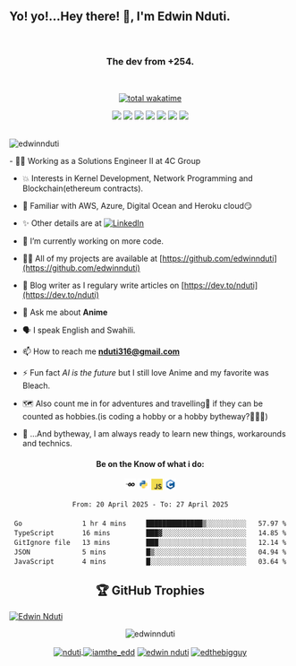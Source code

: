 <div align="center">
  <h2 align="left"> Yo! yo!...Hey there! 👋, I'm Edwin Nduti.</h2>

<br />
<h3 align="center">The dev from +254.</h3>
  <br />
  
  [![total wakatime](https://wakatime.com/badge/user/509d91b2-7c76-46ce-b48a-89da8a0cddfe.svg)](https://wakatime.com/@509d91b2-7c76-46ce-b48a-89da8a0cddfe)
<div>
<img src="https://img.shields.io/badge/go-%2300ADD8.svg?&style=for-the-badge&logo=go&logoColor=white"/>

<img src="https://img.shields.io/badge/java-%23ED8B00.svg?style=for-the-badge&logo=openjdk&logoColor=white"/>

<img src="https://img.shields.io/badge/node.js%20-%2343853D.svg?&style=for-the-badge&logo=node.js&logoColor=white"/>

<img src="https://img.shields.io/badge/react%20-%2320232a.svg?&style=for-the-badge&logo=react&logoColor=%2361DAFB"/>
  
<img src="https://img.shields.io/badge/git%20-%23F05033.svg?&style=for-the-badge&logo=git&logoColor=white"/>

<img src="https://img.shields.io/badge/html5%20-%23E34F26.svg?&style=for-the-badge&logo=html5&logoColor=white"/>

<img src="https://img.shields.io/badge/css3%20-%231572B6.svg?&style=for-the-badge&logo=css3&logoColor=white"/>
</div>
<br />
<p align="left"> <img src="https://komarev.com/ghpvc/?username=edwinnduti" alt="edwinnduti" /> </p>
  
  
<div align="left">
   <!-- my details -->
  - 👩‍🚒 Working as a Solutions Engineer II at 4C Group
  
  - 💥 Interests in Kernel Development, Network Programming and Blockchain(ethereum contracts).
  
  - 📆 Familiar with AWS, Azure, Digital Ocean and Heroku cloud😏

  - ✨ Other details are at [![LinkedIn](https://img.shields.io/badge/LinkedIn-%230077B5.svg?logo=linkedin&logoColor=white)](https://linkedIn.com/in/edwin-nduti)
  
  - 🔭 I’m currently working on more code.

  - 👨‍💻 All of my projects are available at [https://github.com/edwinnduti](https://github.com/edwinnduti)

  - 📝 Blog writer as I regulary write articles on [https://dev.to/nduti](https://dev.to/nduti)

  - 💬 Ask me about **Anime**
  
  - 🗣️ I speak English and Swahili.

  - 📫 How to reach me **nduti316@gmail.com**

  - ⚡ Fun fact *AI is the future* but I still love Anime and my favorite was Bleach.
  
  - 🗺️ Also count me in for adventures and travelling🥳 if they can be counted as hobbies.(is coding a hobby or a hobby bytheway?🤔🤭😌)
  
  - 📜 ...And bytheway, I am always ready to learn new things, workarounds and technics.
</div>


#### Be on the Know of what i do:
<div>
  <code><img height="20" src="https://raw.githubusercontent.com/github/explore/80688e429a7d4ef2fca1e82350fe8e3517d3494d/topics/go/go.png"></code>
  <code><img height="20" src="https://raw.githubusercontent.com/github/explore/80688e429a7d4ef2fca1e82350fe8e3517d3494d/topics/python/python.png"></code>
  <code><img height="20" src="https://raw.githubusercontent.com/github/explore/80688e429a7d4ef2fca1e82350fe8e3517d3494d/topics/javascript/javascript.png"></code>
  <code><img height="20" src="https://raw.githubusercontent.com/github/explore/80688e429a7d4ef2fca1e82350fe8e3517d3494d/topics/c/c.png"></code>
</div>

<!--START_SECTION:waka-->

```txt
From: 20 April 2025 - To: 27 April 2025

Go               1 hr 4 mins     ██████████████▒░░░░░░░░░░   57.97 %
TypeScript       16 mins         ███▓░░░░░░░░░░░░░░░░░░░░░   14.85 %
GitIgnore file   13 mins         ███░░░░░░░░░░░░░░░░░░░░░░   12.14 %
JSON             5 mins          █▒░░░░░░░░░░░░░░░░░░░░░░░   04.94 %
JavaScript       4 mins          █░░░░░░░░░░░░░░░░░░░░░░░░   03.64 %
```

<!--END_SECTION:waka-->

## 🏆 GitHub Trophies
<p align="left"> <a href="https://github.com/ryo-ma/github-profile-trophy"><img src="https://github-profile-trophy.vercel.app/?username=edwinnduti" alt="Edwin Nduti" /> </a> </p>

<p align="center"> <img src="https://github-readme-stats.vercel.app/api?username=edwinnduti&show_icons=true" alt="edwinnduti" /> </p>

<p align="center">
<a href="https://dev.to/nduti" target="blank"><img align="center" src="https://cdn.jsdelivr.net/npm/simple-icons@3.0.1/icons/dev-dot-to.svg" alt="nduti" height="20" width="20" />
<a href="https://twitter.com/iamthe_edd" target="blank"><img align="center" src="https://cdn.jsdelivr.net/npm/simple-icons@3.0.1/icons/twitter.svg" alt="iamthe_edd" height="20" width="20" /></a>
<a href="https://linkedin.com/in/edwin-nduti" target="blank"><img align="center" src="https://cdn.jsdelivr.net/npm/simple-icons@3.0.1/icons/linkedin.svg" alt="edwin nduti" height="20" width="20" /></a>
<a href="https://facebook.com/edthebigguy" target="blank"><img align="center" src="https://cdn.jsdelivr.net/npm/simple-icons@3.0.1/icons/facebook.svg" alt="edthebigguy" height="20" width="20" /></a>
</p>
</div>
